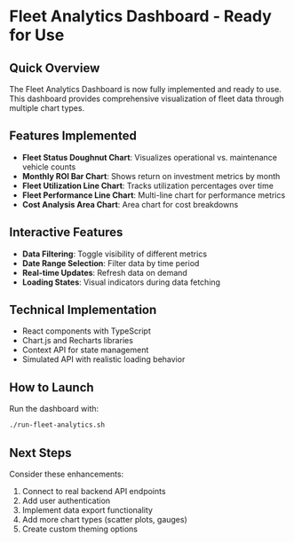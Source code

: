 # Fleet Analytics Dashboard - Ready for Use

## Quick Overview

The Fleet Analytics Dashboard is now fully implemented and ready to use. This dashboard provides comprehensive visualization of fleet data through multiple chart types.

## Features Implemented

- **Fleet Status Doughnut Chart**: Visualizes operational vs. maintenance vehicle counts
- **Monthly ROI Bar Chart**: Shows return on investment metrics by month
- **Fleet Utilization Line Chart**: Tracks utilization percentages over time
- **Fleet Performance Line Chart**: Multi-line chart for performance metrics
- **Cost Analysis Area Chart**: Area chart for cost breakdowns

## Interactive Features

- **Data Filtering**: Toggle visibility of different metrics
- **Date Range Selection**: Filter data by time period
- **Real-time Updates**: Refresh data on demand
- **Loading States**: Visual indicators during data fetching

## Technical Implementation

- React components with TypeScript
- Chart.js and Recharts libraries
- Context API for state management
- Simulated API with realistic loading behavior

## How to Launch

Run the dashboard with:

```bash
./run-fleet-analytics.sh
```

## Next Steps

Consider these enhancements:

1. Connect to real backend API endpoints
2. Add user authentication
3. Implement data export functionality
4. Add more chart types (scatter plots, gauges)
5. Create custom theming options

